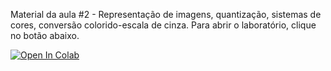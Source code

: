 Material da aula #2 - Representação de imagens, quantização, sistemas de cores, conversão colorido-escala de cinza.
Para abrir o laboratório, clique no botão abaixo.

[![Open In Colab](https://colab.research.google.com/assets/colab-badge.svg)](https://colab.research.google.com/github/wlcosta/es235_pi/2_representacao/lab.ipynb)
